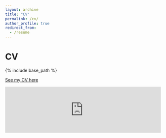 ```yaml
---
layout: archive
title: "CV"
permalink: /cv/
author_profile: true
redirect_from:
  - /resume
---
```

CV
======

{% include base_path %}

[See my CV here](http://samuellado.github.io/files/CV_SL_eng.pdf.pdf) 


<embed src="http://samuellado.github.io/files/CV_SL_eng.pdf" type="application/pdf" width="100%" />
